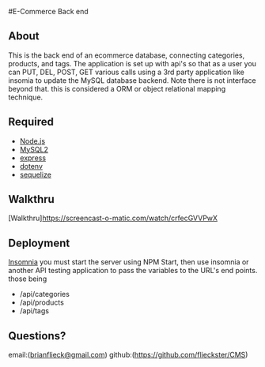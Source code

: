 #E-Commerce Back end
## About

This is the back end of an ecommerce database, connecting categories, products, and tags. The application is set up with api's so that as a user you can PUT, DEL, POST, GET various calls using a 3rd party application like insomia to update the MySQL database backend. Note there is not interface beyond that. this is considered a ORM or object relational mapping technique. 

## Required

* [Node.js](https://nodejs.org/)
* [MySQL2](https://www.npmjs.com/package/mysql2)
* [express](https://expressjs.com/)
* [dotenv](https://www.npmjs.com/package/dotenv)
* [sequelize](https://sequelize.org/)

## Walkthru
[Walkthru]https://screencast-o-matic.com/watch/crfecGVVPwX

## Deployment
[Insomnia](https://insomnia.rest/) you must start the server using NPM Start, then use insomnia or another API testing application to pass the variables to the URL's end points.
those being
* /api/categories
* /api/products
* /api/tags

## Questions?
email:(brianflieck@gmail.com)
github:(https://github.com/flieckster/CMS) 